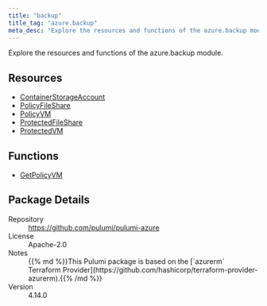 ```yaml
---
title: "backup"
title_tag: "azure.backup"
meta_desc: "Explore the resources and functions of the azure.backup module."
---
```


<!-- WARNING: this file was generated by Pulumi Docs Generator. -->
<!-- Do not edit by hand unless you're certain you know what you are doing! -->

Explore the resources and functions of the azure.backup module.

<h2 id="resources">Resources</h2>
<ul class="api">
    <li><a href="containerstorageaccount" title="ContainerStorageAccount"><span class="symbol resource"></span>ContainerStorageAccount</a></li>
    <li><a href="policyfileshare" title="PolicyFileShare"><span class="symbol resource"></span>PolicyFileShare</a></li>
    <li><a href="policyvm" title="PolicyVM"><span class="symbol resource"></span>PolicyVM</a></li>
    <li><a href="protectedfileshare" title="ProtectedFileShare"><span class="symbol resource"></span>ProtectedFileShare</a></li>
    <li><a href="protectedvm" title="ProtectedVM"><span class="symbol resource"></span>ProtectedVM</a></li>
</ul>

<h2 id="functions">Functions</h2>
<ul class="api">
    <li><a href="getpolicyvm" title="GetPolicyVM"><span class="symbol function"></span>GetPolicyVM</a></li>
</ul>

<h2 id="package-details">Package Details</h2>
<dl class="package-details">
	<dt>Repository</dt>
	<dd><a href="https://github.com/pulumi/pulumi-azure">https://github.com/pulumi/pulumi-azure</a></dd>
	<dt>License</dt>
	<dd>Apache-2.0</dd>
	<dt>Notes</dt>
	<dd>{{% md %}}This Pulumi package is based on the [`azurerm` Terraform Provider](https://github.com/hashicorp/terraform-provider-azurerm).{{% /md %}}</dd>
	<dt>Version</dt>
	<dd>4.14.0</dd>
</dl>

